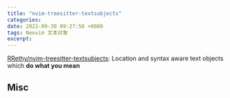 ```yaml
---
title: "nvim-treesitter-textsubjects"
categories: 
date: 2022-09-30 09:27:50 +0800
tags: Neovim 文本对象
excerpt: 
---
```



[RRethy/nvim-treesitter-textsubjects](https://github.com/RRethy/nvim-treesitter-textsubjects): Location and syntax aware text objects which **do what you mean**








## Misc


